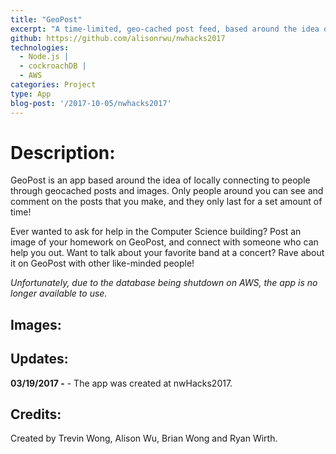```yaml
---
title: "GeoPost"
excerpt: "A time-limited, geo-cached post feed, based around the idea of connecting to people around you locally."
github: https://github.com/alisonrwu/nwhacks2017
technologies:
  - Node.js |
  - cockroachDB |
  - AWS
categories: Project
type: App
blog-post: '/2017-10-05/nwhacks2017'
---
```


# Description:

GeoPost is an app based around the idea of locally connecting to people through geocached posts and images. Only people around you can see and comment on the posts that you make, and they only last for a set amount of time!

Ever wanted to ask for help in the Computer Science building? Post an image of your homework on GeoPost, and connect with someone who can help you out. Want to talk about your favorite band at a concert? Rave about it on GeoPost with other like-minded people!

*Unfortunately, due to the database being shutdown on AWS, the app is no longer available to use.*

## Images:



## Updates:

**03/19/2017 -** - The app was created at nwHacks2017.

## Credits:

Created by Trevin Wong, Alison Wu, Brian Wong and Ryan Wirth.
